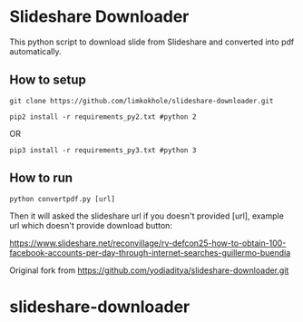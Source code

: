 # Slideshare Downloader

This python script to download slide from Slideshare and converted into pdf automatically.

## How to setup
    git clone https://github.com/limkokhole/slideshare-downloader.git

    pip2 install -r requirements_py2.txt #python 2

OR

    pip3 install -r requirements_py3.txt #python 3

## How to run

    python convertpdf.py [url]


Then it will asked the slideshare url if you doesn't provided [url], example url which doesn't provide download button:

https://www.slideshare.net/reconvillage/rv-defcon25-how-to-obtain-100-facebook-accounts-per-day-through-internet-searches-guillermo-buendia

Original fork from https://github.com/yodiaditya/slideshare-downloader.git
# slideshare-downloader
